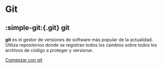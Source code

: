 
# Git 



## :simple-git:{.git} git

**git** es el gestor de versiones de software más popular de la actualidad. 
Utiliza repositorios
donde se registran todos los cambios sobre todos los archivos de código a proteger y versionar.

[Comenzar con git](./git/intro.md)

<!-- 

##  :simple-github:{.github } GitHub 

GitHub es el servidor de repositorios más popular del mundo.



## :simple-gitlab:{.giltab} GitLab
 -->
